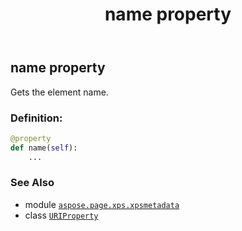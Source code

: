 ﻿---
title: name property
second_title: Aspose.Page for Python via .NET API References
description: 
type: docs
weight: 30
url: /python-net/aspose.page.xps.xpsmetadata/uriproperty/name/
is_root: false
---

## name property


Gets the element name.
### Definition:
```python
@property
def name(self):
    ...
```

### See Also
* module [`aspose.page.xps.xpsmetadata`](../../)
* class [`URIProperty`](/page/python-net/aspose.page.xps.xpsmetadata/uriproperty)
